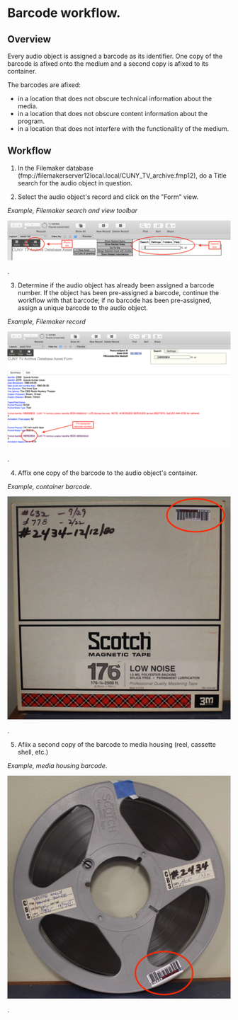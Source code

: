 # Barcode workflow. 

## Overview 

Every audio object is assigned a barcode as its identifier.  One copy of the barcode is afixed onto the medium and a second copy is afixed to its container.

The barcodes are afixed:  

* in a location that does not obscure technical information about the media. 
* in a location that does not obscure content information about the program.
* in a location that does not interfere with the functionality of the medium. 

## Workflow
1) In the Filemaker database (fmp://filemakerserver12local.local/CUNY_TV_archive.fmp12), do a Title search for the audio object in question. 
  
2)  Select the audio object's record and click on the "Form" view.  

*Example, Filemaker search and view toolbar*
<p align="center"><img src="search.jpg" /></p>.

3) Determine if the audio object has already been assigned a barcode number.   If the object has been pre-assigned a barcode, continue the workflow with that barcode; if no barcode has been pre-assigned, assign a unique barcode to the audio object.
  
*Example, Filemaker record*

<p align="center"><img src="assigned barcode.jpg" /></p>.

4) Affix one copy of the barcode to the audio object's container.
  
*Example, container barcode*. 
<p align="center"><img src="barcode_container.jpg" /></p>.  

5) Afiix a second copy of the barcode to media housing (reel, cassette shell, etc.)  
  
*Example, media housing barcode*. 
<p align="center"><img src="barcode_media.jpg" /></p>.
